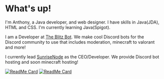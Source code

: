 <h1>What's up!</h1>
<p> I'm Anthony, a Java developer, and web designer. I have skills in Java(JDA), HTML and CSS. I'm currently learning Java(Spigot).

<p>I am a Developer at <a href="https://theblitzbot.com">The Blitz Bot</a>. We make cool Discord bots for the Discord community to use that includes moderation, minecraft to valorant and more! </p>

<p>I currently lead <a href="https://sunrisenode.live">SunriseNode</a> as the CEO/Developer. We provide Discord bot hosting and soon minecraft hosting!</p>

[![ReadMe Card](https://github-readme-stats.vercel.app/api?username=JTXOfficial&show_icons=true&theme=gruvbox&include_all_commits=true&count_private=true)]()
[![ReadMe Card](https://github-readme-stats.vercel.app/api/top-langs?username=JTXOfficial&show_icons=true&theme=gruvbox&include_all_commits=true&count_private=true)]()

